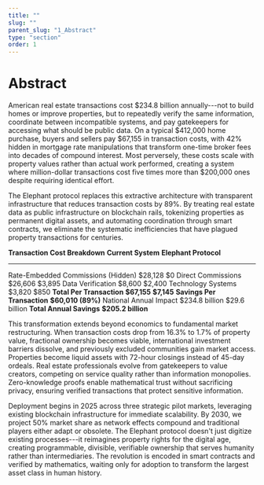```yaml
---
title: ""
slug: ""
parent_slug: "1_Abstract"
type: "section"
order: 1
---
```


# Abstract

American real estate transactions cost \$234.8 billion annually---not to
build homes or improve properties, but to repeatedly verify the same
information, coordinate between incompatible systems, and pay
gatekeepers for accessing what should be public data. On a typical
\$412,000 home purchase, buyers and sellers pay \$67,155 in transaction
costs, with 42% hidden in mortgage rate manipulations that transform
one-time broker fees into decades of compound interest. Most perversely,
these costs scale with property values rather than actual work
performed, creating a system where million-dollar transactions cost five
times more than \$200,000 ones despite requiring identical effort.

The Elephant protocol replaces this extractive architecture with
transparent infrastructure that reduces transaction costs by 89%. By
treating real estate data as public infrastructure on blockchain rails,
tokenizing properties as permanent digital assets, and automating
coordination through smart contracts, we eliminate the systematic
inefficiencies that have plagued property transactions for centuries.

  **Transaction Cost Breakdown**         **Current System**   **Elephant Protocol**
  ------------------------------------ -------------------- -----------------------
  Rate-Embedded Commissions (Hidden)               \$28,128                     \$0
  Direct Commissions                               \$26,606                 \$3,895
  Data Verification                                 \$8,600                 \$2,400
  Technology Systems                                \$3,820                   \$850
  **Total Per Transaction**                    **\$67,155**             **\$7,145**
  **Savings Per Transaction**                                    **\$60,010 (89%)**
  National Annual Impact                    \$234.8 billion          \$29.6 billion
  **Total Annual Savings**                                      **\$205.2 billion**

This transformation extends beyond economics to fundamental market
restructuring. When transaction costs drop from 16.3% to 1.7% of
property value, fractional ownership becomes viable, international
investment barriers dissolve, and previously excluded communities gain
market access. Properties become liquid assets with 72-hour closings
instead of 45-day ordeals. Real estate professionals evolve from
gatekeepers to value creators, competing on service quality rather than
information monopolies. Zero-knowledge proofs enable mathematical trust
without sacrificing privacy, ensuring verified transactions that protect
sensitive information.

Deployment begins in 2025 across three strategic pilot markets,
leveraging existing blockchain infrastructure for immediate scalability.
By 2030, we project 50% market share as network effects compound and
traditional players either adapt or obsolete. The Elephant protocol
doesn't just digitize existing processes---it reimagines property rights
for the digital age, creating programmable, divisible, verifiable
ownership that serves humanity rather than intermediaries. The
revolution is encoded in smart contracts and verified by mathematics,
waiting only for adoption to transform the largest asset class in human
history.
